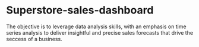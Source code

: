 # Superstore-sales-dashboard
The objective is to leverage data analysis skills, with an emphasis on time series analysis
to deliver insightful and precise sales forecasts that drive the seccess of a business.
